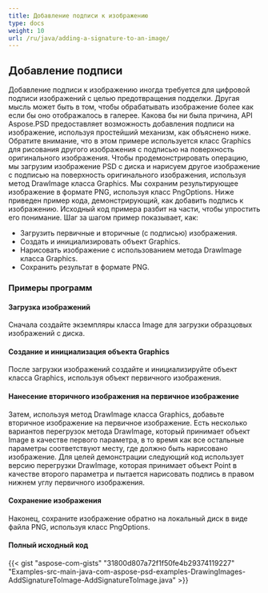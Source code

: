 ```yaml
---
title: Добавление подписи к изображению
type: docs
weight: 10
url: /ru/java/adding-a-signature-to-an-image/
---
```


## **Добавление подписи**

Добавление подписи к изображению иногда требуется для цифровой подписи изображений с целью предотвращения подделки. Другая мысль может быть в том, чтобы обрабатывать изображение более как если бы оно отображалось в галерее. Какова бы ни была причина, API Aspose.PSD предоставляет возможность добавления подписи на изображение, используя простейший механизм, как объяснено ниже. Обратите внимание, что в этом примере используется класс Graphics для рисования другого изображения с подписью на поверхность оригинального изображения. Чтобы продемонстрировать операцию, мы загрузим изображение PSD с диска и нарисуем другое изображение с подписью на поверхность оригинального изображения, используя метод DrawImage класса Graphics. Мы сохраним результирующее изображение в формате PNG, используя класс PngOptions. Ниже приведен пример кода, демонстрирующий, как добавить подпись к изображению. Исходный код примера разбит на части, чтобы упростить его понимание. Шаг за шагом пример показывает, как:

- Загрузить первичные и вторичные (с подписью) изображения.
- Создать и инициализировать объект Graphics.
- Нарисовать изображение с использованием метода DrawImage класса Graphics.
- Сохранить результат в формате PNG.
### **Примеры программ**
#### **Загрузка изображений**
Сначала создайте экземпляры класса Image для загрузки образцовых изображений с диска.
#### **Создание и инициализация объекта Graphics**
После загрузки изображений создайте и инициализируйте объект класса Graphics, используя объект первичного изображения.
#### **Нанесение вторичного изображения на первичное изображение**
Затем, используя метод DrawImage класса Graphics, добавьте вторичное изображение на первичное изображение. Есть несколько вариантов перегрузок метода DrawImage, который принимает объект Image в качестве первого параметра, в то время как все остальные параметры соответствуют месту, где должно быть нарисовано изображение. Для целей демонстрации следующий код использует версию перегрузки DrawImage, которая принимает объект Point в качестве второго параметра и пытается нарисовать подпись в правом нижнем углу первичного изображения.
#### **Сохранение изображения**
Наконец, сохраните изображение обратно на локальный диск в виде файла PNG, используя класс PngOptions.
#### **Полный исходный код**
{{< gist "aspose-com-gists" "31800d807a72f1f50fe4b29374119227" "Examples-src-main-java-com-aspose-psd-examples-DrawingImages-AddSignatureToImage-AddSignatureToImage.java" >}}
